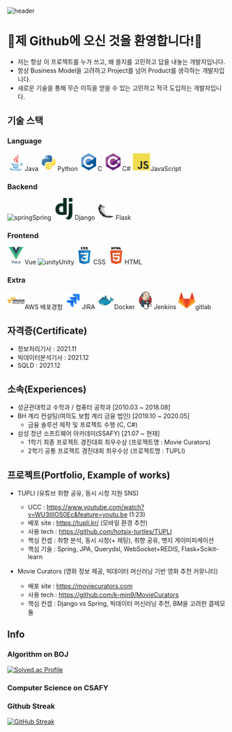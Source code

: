![header](https://capsule-render.vercel.app/api?type=waving&color=0054ff&height=250&section=header&text=Problem%20Solver%20강민구&fontSize=70&fontColor=353535&fontAlign=50&fontAlignY=40&desc=Mingu%20Kang%20[k-min9]&descAlign=85)

# 👋제 Github에 오신 것을 환영합니다!👋

- 저는 항상 이 프로젝트를 누가 쓰고, 왜 쓸지를 고민하고 답을 내놓는 개발자입니다.
- 항상 Business Model을 고려하고 Project를 넘어 Product를 생각하는 개발자입니다.
- 새로운 기술을 통해 무슨 이득을 얻을 수 있는 고민하고 적극 도입하는 개발자입니다.

## 기술 스택

### Language

<p align="left">
<img src="https://raw.githubusercontent.com/devicons/devicon/master/icons/java/java-original.svg" alt="java" width="40" height="40"/>Java
<img src="https://raw.githubusercontent.com/devicons/devicon/master/icons/python/python-original.svg" alt="python" width="40" height="40"/>Python
<img src="https://raw.githubusercontent.com/devicons/devicon/master/icons/c/c-original.svg" alt="c" width="40" height="40" style="margin:1px;"/>C
<img src="https://raw.githubusercontent.com/devicons/devicon/master/icons/csharp/csharp-original.svg" alt="csharp" width="40" height="40" style="margin:1px;"/>C#
<img src="https://raw.githubusercontent.com/devicons/devicon/master/icons/javascript/javascript-original.svg" alt="javascript" width="40" height="40" style="margin:1px;"/>JavaScript
</p>

### Backend

<p align="left">
<img src="https://www.vectorlogo.zone/logos/springio/springio-icon.svg" alt="spring" width="45" height="40"/>Spring
<img src="https://raw.githubusercontent.com/devicons/devicon/master/icons/django/django-plain.svg" alt="django" width="50" height="50"/>Django
<img src="https://github.com/devicons/devicon/raw/master/icons/flask/flask-original.svg" alt="flask" width="40" height="40"/> Flask
</p>

### Frontend

<p align="left">
<img src="https://raw.githubusercontent.com/devicons/devicon/master/icons/vuejs/vuejs-original-wordmark.svg" alt="vuejs" width="40" height="40"/>Vue
<img src="https://www.vectorlogo.zone/logos/unity3d/unity3d-icon.svg" alt="unity" width="40" height="40"/>Unity
<img src="https://raw.githubusercontent.com/devicons/devicon/master/icons/css3/css3-original-wordmark.svg" alt="css3" width="40" height="40"/>CSS
<img src="https://raw.githubusercontent.com/devicons/devicon/master/icons/html5/html5-original-wordmark.svg" alt="html5" width="40" height="40"/>HTML
</p>

### Extra

<p align="left">
<img src="https://raw.githubusercontent.com/devicons/devicon/master/icons/amazonwebservices/amazonwebservices-original-wordmark.svg" alt="aws" width="40" height="40"/>AWS 배포경험
<img src="https://raw.githubusercontent.com/devicons/devicon/master/icons/jira/jira-original.svg" alt="aws" width="40" height="40"/>JIRA
<img src="https://raw.githubusercontent.com/devicons/devicon/master/icons/docker/docker-original.svg" alt="aws" width="40" height="40"/>Docker
<img src="https://raw.githubusercontent.com/devicons/devicon/master/icons/jenkins/jenkins-original.svg" alt="aws" width="40" height="40"/>Jenkins
<img src="https://raw.githubusercontent.com/devicons/devicon/master/icons/gitlab/gitlab-original.svg" alt="aws" width="40" height="40"/>gitlab
<!-- <img src="https://raw.githubusercontent.com/devicons/devicon/master/icons/nginx/nginx-original.svg" alt="aws" width="40" height="40"/>NGINX -->
</p>

## 자격증(Certificate)

- 정보처리기사 : 2021.11
- 빅데이터분석기사 : 2021.12
- SQLD : 2021.12

## 소속(Experiences)

- 성균관대학교 수학과 / 컴퓨터 공학과 [2010.03 ~ 2018.08]
- BH 계리 컨설팅(여의도 보험 계리 금융 법인) [2019.10 ~ 2020.05]
  - 금융 솔루션 제작 및 프로젝트 수행 (C, C#)  
- 삼성 청년 소프트웨어 아카데미(SSAFY) [21.07 ~ 현재]
  - 1학기 최종 프로젝트 경진대회 최우수상 (프로젝트명 : Movie Curators)
  - 2학기 공통 프로젝트 경진대회 최우수상 (프로젝트명 : TUPLI)

## 프로젝트(Portfolio, Example of works)

- TUPLI (유튜브 취향 공유, 동시 시청 지원 SNS)
  - UCC : https://www.youtube.com/watch?v=WU3tIIOS0Ec&feature=youtu.be (1:23)
  - 배포 site : https://tupli.kr/ (모바일 환경 추천)
  - 사용 tech : https://github.com/hotsix-turtles/TUPLI
  - 핵심 컨셉 : 취향 분석, 동시 시청(+ 채팅), 취향 공유, 뱃지 게이미피케이션
  - 핵심 기술 : Spring, JPA, Querydsl, WebSocket+REDIS, Flask+Scikit-learn

- Movie Curators (영화 정보 제공, 빅데이터 머신러닝 기반 영화 추천 커뮤니티)
  - 배포 site  : <https://moviecurators.com>
  - 사용 tech :  <https://github.com/k-min9/MovieCurators>
  - 핵심 컨셉 : Django vs Spring, 빅데이터 머신러닝 추천, BM을 고려한 결제모듈

## Info

### Algorithm on BOJ

[![Solved.ac Profile](http://mazassumnida.wtf/api/v2/generate_badge?boj=mingu4969)](https://solved.ac/mingu4969/)

### Computer Science on CSAFY



### Github Streak

[![GitHub Streak](http://github-readme-streak-stats.herokuapp.com?user=k-min9&theme=blueberry)](https://git.io/streak-stats)

